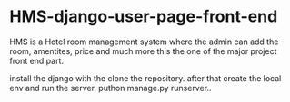# HMS-django-user-page-front-end
HMS is a Hotel room management system where the admin can add the room, amentites, price and much more this the one of the major project front end part.

install the django with the clone the repository.
after that create the local env and run the server.
puthon manage.py runserver..
